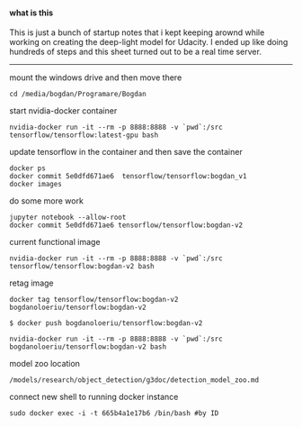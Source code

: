 #### what is this

This is just a bunch of startup notes that i kept keeping arownd while working
on creating the deep-light model for Udacity. I ended up like doing hundreds of
steps and this sheet turned out to be a real time server.

---
mount the windows drive and then move there
```
cd /media/bogdan/Programare/Bogdan

```

start nvidia-docker container
```
nvidia-docker run -it --rm -p 8888:8888 -v `pwd`:/src tensorflow/tensorflow:latest-gpu bash
```

update tensorflow in the container and then save the container
```
docker ps
docker commit 5e0dfd671ae6  tensorflow/tensorflow:bogdan_v1
docker images
```
do some more work
```
jupyter notebook --allow-root
docker commit 5e0dfd671ae6 tensorflow/tensorflow:bogdan-v2
```

current functional image
```
nvidia-docker run -it --rm -p 8888:8888 -v `pwd`:/src tensorflow/tensorflow:bogdan-v2 bash
```

retag image
```
docker tag tensorflow/tensorflow:bogdan-v2 bogdanoloeriu/tensorflow:bogdan-v2

$ docker push bogdanoloeriu/tensorflow:bogdan-v2

nvidia-docker run -it --rm -p 8888:8888 -v `pwd`:/src bogdanoloeriu/tensorflow:bogdan-v2 bash

```
model zoo location
```
/models/research/object_detection/g3doc/detection_model_zoo.md
```
connect new shell to running docker instance
```
sudo docker exec -i -t 665b4a1e17b6 /bin/bash #by ID
```
